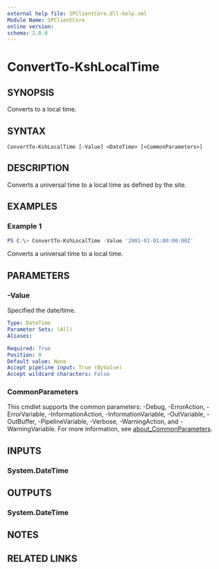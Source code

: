 ```yaml
---
external help file: SPClientCore.dll-help.xml
Module Name: SPClientCore
online version:
schema: 2.0.0
---
```


# ConvertTo-KshLocalTime

## SYNOPSIS
Converts to a local time.

## SYNTAX

```
ConvertTo-KshLocalTime [-Value] <DateTime> [<CommonParameters>]
```

## DESCRIPTION
Converts a universal time to a local time as defined by the site.

## EXAMPLES

### Example 1
```powershell
PS C:\> ConvertTo-KshLocalTime -Value '2001-01-01:00:00:00Z'
```

Converts a universal time to a local time.

## PARAMETERS

### -Value
Specified the date/time.

```yaml
Type: DateTime
Parameter Sets: (All)
Aliases:

Required: True
Position: 0
Default value: None
Accept pipeline input: True (ByValue)
Accept wildcard characters: False
```

### CommonParameters
This cmdlet supports the common parameters: -Debug, -ErrorAction, -ErrorVariable, -InformationAction, -InformationVariable, -OutVariable, -OutBuffer, -PipelineVariable, -Verbose, -WarningAction, and -WarningVariable. For more information, see [about_CommonParameters](http://go.microsoft.com/fwlink/?LinkID=113216).

## INPUTS

### System.DateTime

## OUTPUTS

### System.DateTime

## NOTES

## RELATED LINKS
